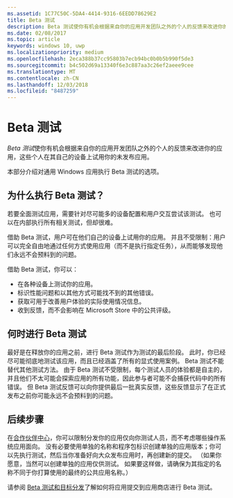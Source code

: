```yaml
---
ms.assetid: 1C77C50C-5DA4-4414-9316-6EEDD78629E2
title: Beta 测试
description: Beta 测试使你有机会根据来自你的应用开发团队之外的个人的反馈来改进你的应用，这些个人在其自己的设备上试用你的未发布应用。
ms.date: 02/08/2017
ms.topic: article
keywords: windows 10, uwp
ms.localizationpriority: medium
ms.openlocfilehash: 2eca388b37cc95803b7ecb94bc0b0b5b990f5de3
ms.sourcegitcommit: b4c502d69a13340f6e3c887aa3c26ef2aeee9cee
ms.translationtype: MT
ms.contentlocale: zh-CN
ms.lasthandoff: 12/03/2018
ms.locfileid: "8487259"
---
```

# <a name="beta-testing"></a>Beta 测试



*Beta 测试*使你有机会根据来自你的应用开发团队之外的个人的反馈来改进你的应用，这些个人在其自己的设备上试用你的未发布应用。

本部分介绍对通用 Windows 应用执行 Beta 测试的选项。

## <a name="why-beta-test"></a>为什么执行 Beta 测试？

若要全面测试应用，需要针对尽可能多的设备配置和用户交互尝试该测试。 也可以在内部执行所有相关测试，但却很难。

借助 Beta 测试，用户可在他们自己的设备上试用你的应用。 并且不受限制：用户可以完全自由地通过任何方式使用应用（而不是执行指定任务），从而能够发现他们永远不会预料到的问题。

借助 Beta 测试，你可以：

-   在各种设备上测试你的应用。
-   标识性能问题和以其他方式可能找不到的其他错误。
-   获取可用于改善用户体验的实际使用情况信息。
-   收到反馈，而不会影响在 Microsoft Store 中的公共评级。

## <a name="when-to-beta-test"></a>何时进行 Beta 测试

最好是在释放你的应用之前，进行 Beta 测试作为测试的最后阶段。 此时，你已经尽可能彻底地测试该应用，而且已经涵盖了所有的显式使用案例。 Beta 测试不能替代其他测试方法。 由于 Beta 测试不受限制，每个测试人员的体验都是自主的，并且他们不太可能会探索应用的所有功能，因此参与者可能不会捕获代码中的所有错误。 但 Beta 测试反馈可以向你提供最后一批真实反馈，这些反馈显示了在正式发布之前你可能永远不会预料到的问题。

## <a name="next-steps"></a>后续步骤

在[合作伙伴中心](https://partner.microsoft.com/dashboard)，你可以限制分发你的应用仅向你测试人员，而不考虑哪些操作系统应用面向。 没有必要使用单独的名称和程序包标识创建单独的应用版本；你可以先执行测试，然后当你准备好向大众发布应用时，再创建新的提交。 （如果你愿意，当然可以创建单独的应用仅供测试。 如果要这样做，请确保为其指定的名称不同于你打算使用的最终的公共应用名称。）

请参阅 [Beta 测试和目标分发](../publish/beta-testing-and-targeted-distribution.md)了解如何将应用提交到应用商店进行 Beta 测试。

 

 




